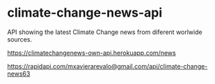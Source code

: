 # climate-change-news-api
API showing the latest Climate Change news from diferent worlwide sources.

https://climatechangenews-own-api.herokuapp.com/news

https://rapidapi.com/mxavierarevalo@gmail.com/api/climate-change-news63
